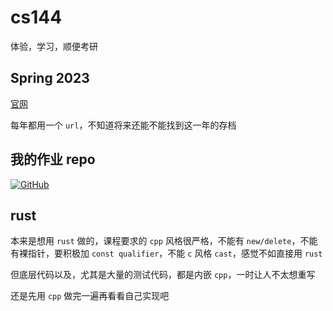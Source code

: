 # cs144

体验，学习，顺便考研

## Spring 2023

[官网](https://cs144.github.io/)

每年都用一个 `url`，不知道将来还能不能找到这一年的存档

## 我的作业 repo

[![GitHub](https://img.shields.io/badge/github-%23121011.svg?style=for-the-badge&logo=github&logoColor=white)](https://github.com/Tramis/cs144_rust)

## rust

本来是想用 `rust` 做的，课程要求的 `cpp` 风格很严格，不能有 `new/delete`，不能有裸指针，要积极加 `const qualifier`，不能 `c` 风格 `cast`，感觉不如直接用 `rust`

但底层代码以及，尤其是大量的测试代码，都是内嵌 `cpp`，一时让人不太想重写

还是先用 `cpp` 做完一遍再看看自己实现吧
